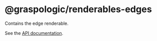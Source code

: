 # @graspologic/renderables-edges

Contains the edge renderable.

See the [API documentation](./dist/docs/globals.md).
